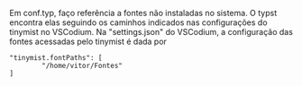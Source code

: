 Em conf.typ, faço referência a fontes não instaladas no sistema. O typst encontra elas seguindo os caminhos indicados nas configurações do tinymist no VSCodium. 
Na "settings.json" do VSCodium, a configuração das fontes acessadas pelo tinymist é dada por
```
"tinymist.fontPaths": [
        "/home/vitor/Fontes"
]
```
